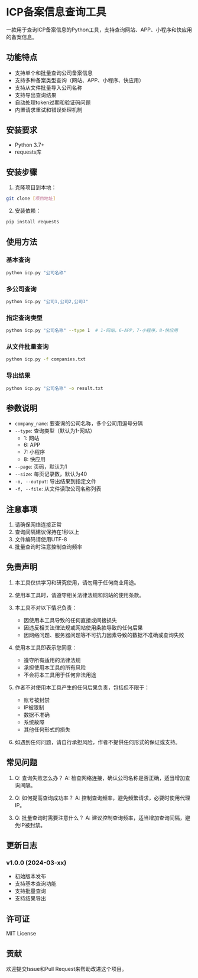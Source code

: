 # ICP备案信息查询工具

一款用于查询ICP备案信息的Python工具，支持查询网站、APP、小程序和快应用的备案信息。

## 功能特点

- 支持单个和批量查询公司备案信息
- 支持多种备案类型查询（网站、APP、小程序、快应用）
- 支持从文件批量导入公司名称
- 支持导出查询结果
- 自动处理token过期和验证码问题
- 内置请求重试和错误处理机制

## 安装要求

- Python 3.7+
- requests库

## 安装步骤

1. 克隆项目到本地：
```bash
git clone [项目地址]
```

2. 安装依赖：
```bash
pip install requests
```

## 使用方法

### 基本查询
```bash
python icp.py "公司名称"
```

### 多公司查询
```bash
python icp.py "公司1,公司2,公司3"
```

### 指定查询类型
```bash
python icp.py "公司名称" --type 1  # 1-网站，6-APP，7-小程序，8-快应用
```

### 从文件批量查询
```bash
python icp.py -f companies.txt
```

### 导出结果
```bash
python icp.py "公司名称" -o result.txt
```

## 参数说明

- `company_name`: 要查询的公司名称，多个公司用逗号分隔
- `--type`: 查询类型（默认为1-网站）
  - 1: 网站
  - 6: APP
  - 7: 小程序
  - 8: 快应用
- `--page`: 页码，默认为1
- `--size`: 每页记录数，默认为40
- `-o, --output`: 导出结果到指定文件
- `-f, --file`: 从文件读取公司名称列表

## 注意事项

1. 请确保网络连接正常
2. 查询间隔建议保持在1秒以上
3. 文件编码请使用UTF-8
4. 批量查询时注意控制查询频率

## 免责声明

1. 本工具仅供学习和研究使用，请勿用于任何商业用途。

2. 使用本工具时，请遵守相关法律法规和网站的使用条款。

3. 本工具不对以下情况负责：
   - 因使用本工具导致的任何直接或间接损失
   - 因违反相关法律法规或网站使用条款导致的任何后果
   - 因网络问题、服务器问题等不可抗力因素导致的数据不准确或查询失败

4. 使用本工具即表示您同意：
   - 遵守所有适用的法律法规
   - 承担使用本工具的所有风险
   - 不会将本工具用于任何非法用途

5. 作者不对使用本工具产生的任何后果负责，包括但不限于：
   - 账号被封禁
   - IP被限制
   - 数据不准确
   - 系统故障
   - 其他任何形式的损失

6. 如遇到任何问题，请自行承担风险，作者不提供任何形式的保证或支持。

## 常见问题

1. Q: 查询失败怎么办？
   A: 检查网络连接，确认公司名称是否正确，适当增加查询间隔。

2. Q: 如何提高查询成功率？
   A: 控制查询频率，避免频繁请求，必要时使用代理IP。

3. Q: 批量查询时需要注意什么？
   A: 建议控制查询频率，适当增加查询间隔，避免IP被封禁。

## 更新日志

### v1.0.0 (2024-03-xx)
- 初始版本发布
- 支持基本查询功能
- 支持批量查询
- 支持结果导出

## 许可证

MIT License

## 贡献

欢迎提交Issue和Pull Request来帮助改进这个项目。 
